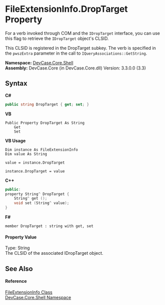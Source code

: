 # FileExtensionInfo.DropTarget Property 
 

For a verb invoked through COM and the `IDropTarget` interface, you can use this flag to retrieve the `IDropTarget` object's CLSID. 

 This CLSID is registered in the DropTarget subkey. The verb is specified in the `pwszExtra` parameter in the call to `IQueryAssociations::GetString`.

**Namespace:**&nbsp;<a href="N_DevCase_Core_Shell">DevCase.Core.Shell</a><br />**Assembly:**&nbsp;DevCase.Core (in DevCase.Core.dll) Version: 3.3.0.0 (3.3)

## Syntax

**C#**<br />
``` C#
public string DropTarget { get; set; }
```

**VB**<br />
``` VB
Public Property DropTarget As String
	Get
	Set
```

**VB Usage**<br />
``` VB Usage
Dim instance As FileExtensionInfo
Dim value As String

value = instance.DropTarget

instance.DropTarget = value
```

**C++**<br />
``` C++
public:
property String^ DropTarget {
	String^ get ();
	void set (String^ value);
}
```

**F#**<br />
``` F#
member DropTarget : string with get, set

```


#### Property Value
Type: String<br />The CLSID of the associated IDropTarget object.

## See Also


#### Reference
<a href="T_DevCase_Core_Shell_FileExtensionInfo">FileExtensionInfo Class</a><br /><a href="N_DevCase_Core_Shell">DevCase.Core.Shell Namespace</a><br />